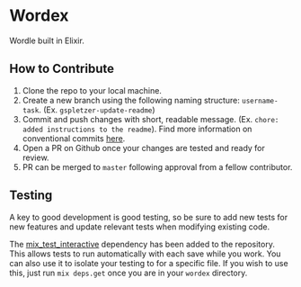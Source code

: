 # Wordex

Wordle built in Elixir.

## How to Contribute

1. Clone the repo to your local machine.
2. Create a new branch using the following naming structure: `username-task`. (Ex. `gspletzer-update-readme`)
3. Commit and push changes with short, readable message. (Ex. `chore: added instructions to the readme`). Find more information on conventional commits [here](https://www.conventionalcommits.org/en/v1.0.0/).
4. Open a PR on Github once your changes are tested and ready for review.
5. PR can be merged to `master` following approval from a fellow contributor.

## Testing

A key to good development is good testing, so be sure to add new tests for new features and update relevant tests when modifying existing code.

The [mix_test_interactive](https://github.com/randycoulman/mix_test_interactive) dependency has been added to the repository. This allows tests to run automatically with each save while you work. You can also use it to isolate your testing to for a specific file. If you wish to use this, just run `mix deps.get` once you are in your `wordex` directory.
